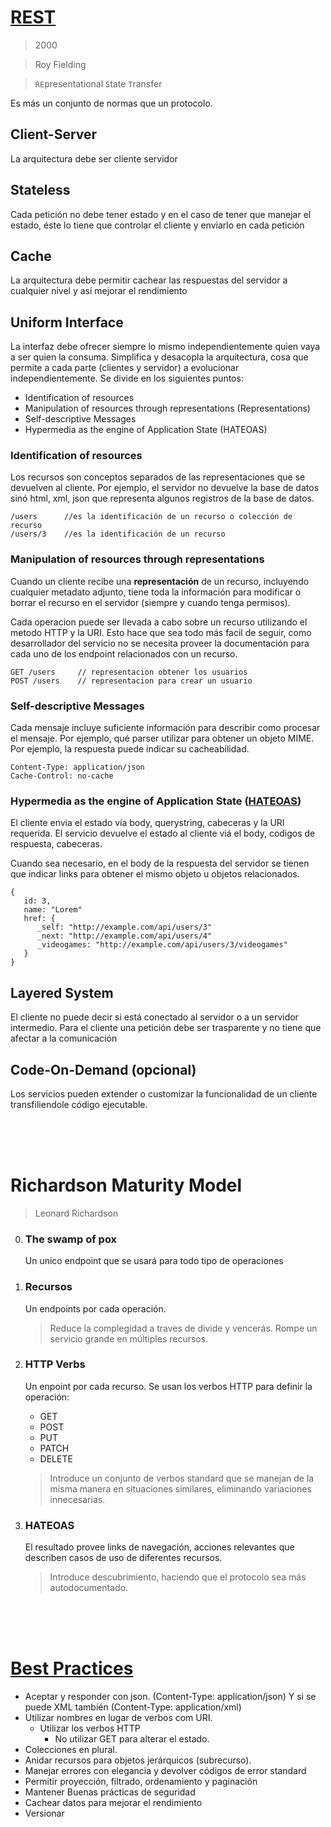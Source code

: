 # [REST](https://www.ics.uci.edu/~fielding/pubs/dissertation/rest_arch_style.htm)

> 2000

> Roy Fielding

> `RE`presentational `S`tate `T`ransfer

Es más un conjunto de normas que un protocolo.

## Client-Server

La arquitectura debe ser cliente servidor

## Stateless

Cada petición no debe tener estado y en el caso de tener que manejar el estado, éste lo tiene que controlar el cliente y enviarlo en cada petición

## Cache

La arquitectura debe permitir cachear las respuestas del servidor a cualquier nivel y así mejorar el rendimiento

## Uniform Interface

La interfaz debe ofrecer siempre lo mismo independientemente quien vaya a ser quien la consuma. Simplifica y desacopla la arquitectura, cosa que permite a cada parte (clientes y servidor) a evolucionar independientemente.
Se divide en los siguientes puntos:

- Identification of resources
- Manipulation of resources through representations (Representations)
- Self-descriptive Messages
- Hypermedia as the engine of Application State (HATEOAS)

### Identification of resources

Los recursos son conceptos separados de las representaciones que se devuelven al cliente. Por ejemplo, el servidor no devuelve la base de datos sinó html, xml, json que representa algunos registros de la base de datos.

```
/users      //es la identificación de un recurso o colección de recurso
/users/3    //es la identificación de un recurso
```

### Manipulation of resources through representations

Cuando un cliente recibe una **representación** de un recurso, incluyendo cualquier metadato adjunto, tiene toda la información para modificar o borrar el recurso en el servidor (siempre y cuando tenga permisos).

Cada operacion puede ser llevada a cabo sobre un recurso utilizando el metodo HTTP y la URI. Esto hace que sea todo más facil de seguir, como desarrollador del servicio no se necesita proveer la documentación para cada uno de los endpoint relacionados con un recurso.

```
GET /users     // representacion obtener los usuarios
POST /users    // representacion para crear un usuario
```

### Self-descriptive Messages

Cada mensaje incluye suficiente información para describir como procesar el mensaje. Por ejemplo, qué parser utilizar para obtener un objeto MIME. Por ejemplo, la respuesta puede indicar su cacheabilidad.

```
Content-Type: application/json
Cache-Control: no-cache
```

### Hypermedia as the engine of Application State ([HATEOAS](./HATEOAS.md))

El cliente envia el estado vía body, querystring, cabeceras y la URI requerida. El servicio devuelve el estado al cliente viá el body, codigos de respuesta, cabeceras.

Cuando sea necesario, en el body de la respuesta del servidor se tienen que indicar links para obtener el mismo objeto u objetos relacionados.

```
{
   id: 3,
   name: "Lorem"
   href: {
      _self: "http://example.com/api/users/3"
      _next: "http://example.com/api/users/4"
      _videogames: "http://example.com/api/users/3/videogames"
   }
}
```

## Layered System

El cliente no puede decir si está conectado al servidor o a un servidor intermedio. Para el cliente una petición debe ser trasparente y no tiene que afectar a la comunicación

## Code-On-Demand (opcional)

Los servicios pueden extender o customizar la funcionalidad de un cliente transfiliendole código ejecutable.

<br><br><br>

# Richardson Maturity Model

> Leonard Richardson

0. ### The swamp of pox

   Un unico endpoint que se usará para todo tipo de operaciones

1. ### Recursos

   Un endpoints por cada operación.

   > Reduce la complegidad a traves de divide y vencerás. Rompe un servicio grande en múltiples recursos.

2. ### HTTP Verbs

   Un enpoint por cada recurso.
   Se usan los verbos HTTP para definir la operación:

   - GET
   - POST
   - PUT
   - PATCH
   - DELETE

   > Introduce un conjunto de verbos standard que se manejan de la misma manera en situaciones similares, eliminando variaciones innecesarias.

3. ### HATEOAS

   El resultado provee links de navegación, acciones relevantes que describen casos de uso de diferentes recursos.

   > Introduce descubrimiento, haciendo que el protocolo sea más autodocumentado.

<br><br><br>

# [Best Practices](https://s3.amazonaws.com/tfpearsonecollege/bestpractices/RESTful+Best+Practices.pdf)

- Aceptar y responder con json. (Content-Type: application/json) Y si se puede XML también (Content-Type: application/xml)
- Utilizar nombres en lugar de verbos com URI.
  - Utilizar los verbos HTTP
    - No utilizar GET para alterar el estado.
- Colecciones en plural.
- Anidar recursos para objetos jerárquicos (subrecurso).
- Manejar errores con elegancia y devolver códigos de error standard
- Permitir proyección, filtrado, ordenamiento y paginación
- Mantener Buenas prácticas de seguridad
- Cachear datos para mejorar el rendimiento
- Versionar
